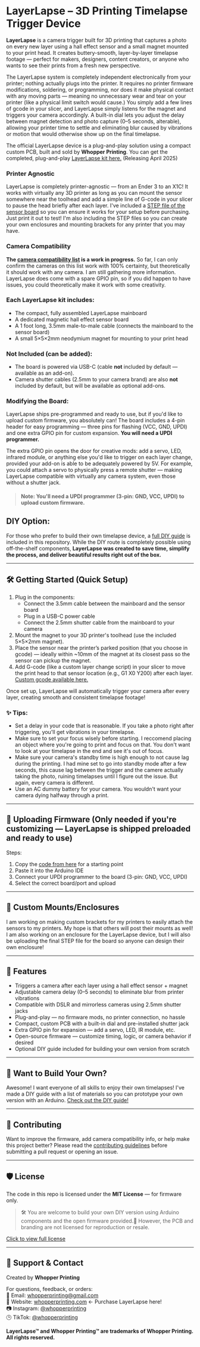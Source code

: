 # LayerLapse – 3D Printing Timelapse Trigger Device

**LayerLapse** is a camera trigger built for 3D printing that captures a photo on every new layer using a hall effect sensor and a small magnet mounted to your print head. It creates buttery-smooth, layer-by-layer timelapse footage — perfect for makers, designers, content creators, or anyone who wants to see their prints from a fresh new perspective.

The LayerLapse system is completely independent electronically from your printer; nothing actually plugs into the printer. It requires no printer firmware modifications, soldering, or programming, nor does it make physical contact with any moving parts — meaning no unnecessary wear and tear on your printer (like a physical limit switch would cause.) You simply add a few lines of gcode in your slicer, and LayerLapse simply listens for the magnet and triggers your camera accordingly. A built-in dial lets you adjust the delay between magnet detection and photo capture (0–5 seconds, alterable), allowing your printer time to settle and eliminating blur caused by vibrations or motion that would otherwise show up on the final timelapse.

The official LayerLapse device is a plug-and-play solution using a compact custom PCB, built and sold by **Whopper Printing**. You can get the completed, plug-and-play [LayerLapse kit here.](https://whopperprinting.com/) (Releasing April 2025)

### Printer Agnostic

LayerLapse is completely printer-agnostic — from an Ender 3 to an X1C!
It works with virtually any 3D printer as long as you can mount the sensor somewhere near the toolhead and add a simple line of G-code in your slicer to pause the head briefly after each layer. I've included a [STEP file of the sensor board](docs/HallSensorTest.step) so you can ensure it works for your setup before purchasing. Just print it out to test! I'm also including the STEP files so you can create your own enclosures and mounting brackets for any printer that you may have.

### Camera Compatibility

**The [camera compatibility list](docs/camera_compatibility.md) is a work in progress.** So far, I can only confirm the cameras on this list work with 100% certainty, but theoretically it should work with any camera. I am still gathering more information. LayerLapse does come with a spare GPIO pin, so if you did happen to have issues, you could theoretically make it work with some creativity.

### Each LayerLapse kit includes:

- The compact, fully assembled LayerLapse mainboard
- A dedicated magnetic hall effect sensor board
- A 1 foot long, 3.5mm male-to-male cable (connects the mainboard to the sensor board)
- A small 5×5×2mm neodymium magnet for mounting to your print head

### Not Included (can be added):
- The board is powered via USB-C (cable **not** included by default — available as an add-on).
- Camera shutter cables (2.5mm to your camera brand) are also **not** included by default, but will be available as optional add-ons.

### Modifying the Board:

LayerLapse ships pre-programmed and ready to use, but if you'd like to upload custom firmware, you absolutely can! The board includes a 4-pin header for easy programming — three pins for flashing (VCC, GND, UPDI) and one extra GPIO pin for custom expansion. **You will need a UPDI programmer.**

The extra GPIO pin opens the door for creative mods: add a servo, LED, infrared module, or anything else you'd like to trigger on each layer change, provided your add-on is able to be adequately powered by 5V. For example, you could attach a servo to physically press a remote shutter — making LayerLapse compatible with virtually any camera system, even those without a shutter jack.

> #### **Note:** You'll need a UPDI programmer (3-pin: GND, VCC, UPDI) to upload custom firmware.

## DIY Option:

For those who prefer to build their own timelapse device, a [full DIY guide](docs/diy-build-guide.md) is included in this repository. While the DIY route is completely possible using off-the-shelf components, **LayerLapse was created to save time, simplify the process, and deliver beautiful results right out of the box.**

---

## 🛠️ Getting Started (Quick Setup)

1. Plug in the components:
   - Connect the 3.5mm cable between the mainboard and the sensor board
   - Plug in a USB-C power cable
   - Connect the 2.5mm shutter cable from the mainboard to your camera
2. Mount the magnet to your 3D printer's toolhead (use the included 5×5×2mm magnet).
3. Place the sensor near the printer’s parked position (that you choose in gcode) — ideally within ~10mm of the magnet at its closest pass so the sensor can pickup the magnet.
4. Add G-code (like a custom layer change script) in your slicer to move the print head to that sensor location (e.g., G1 X0 Y200) after each layer. [Custom gcode available here.](code/custom-gcode)

Once set up, LayerLapse will automatically trigger your camera after every layer, creating smooth and consistent timelapse footage!

### ✨ Tips:

- Set a delay in your code that is reasonable. If you take a photo right after triggering, you'll get vibrations in your timelapse.
- Make sure to set your focus wisely before starting. I reccomend placing an object where you're going to print and focus on that. You don't want to look at your timelapse in the end and see it's out of focus.
- Make sure your camera's standby time is high enough to not cause lag during the printing. I had mine set to go into standby mode after a few seconds, this cause lag between the trigger and the camere actually taking the photo, ruining timelapses until I figure out the issue. But again, every camera is different.
- Use an AC dummy battery for your camera. You wouldn't want your camera dying halfway through a print.

---

## 🔧 Uploading Firmware (Only needed if you're customizing — LayerLapse is shipped preloaded and ready to use)

Steps:
1. Copy the [code from here](code/DIY_LayerLapse_firmware.txt) for a starting point
2. Paste it into the Arduino IDE
3. Connect your UPDI programmer to the board (3-pin: GND, VCC, UPDI)
4. Select the correct board/port and upload

---

## 🧩 Custom Mounts/Enclosures

I am working on making custom brackets for my printers to easily attach the sensors to my printers. My hope is that others will post their mounts as well! I am also working on an enclosure for the LayerLapse device, but I will also be uploading the final STEP file for the board so anyone can design their own enclosure!

---

## 🎯 Features

- Triggers a camera after each layer using a hall effect sensor + magnet
- Adjustable camera delay (0–5 seconds) to eliminate blur from printer vibrations
- Compatible with DSLR and mirrorless cameras using 2.5mm shutter jacks
- Plug-and-play — no firmware mods, no printer connection, no hassle
- Compact, custom PCB with a built-in dial and pre-installed shutter jack
- Extra GPIO pin for expansion — add a servo, LED, IR module, etc.
- Open-source firmware — customize timing, logic, or camera behavior if desired
- Optional DIY guide included for building your own version from scratch

---

## 🧠 Want to Build Your Own?

Awesome! I want everyone of all skills to enjoy their own timelapses! I've made a DIY guide with a list of materials so you can prototype your own version with an Arduino. [Check out the DIY guide!](docs/diy-build-guide.md)  
  
---

## 🤝 Contributing

Want to improve the firmware, add camera compatibility info, or help make this project better?
Please read the [contributing guidelines](CONTRIBUTING.md) before submitting a pull request or opening an issue.

---

## 🛡️ License

The code in this repo is licensed under the **MIT License** — for firmware only.  

> 🛠️ You are welcome to build your own DIY version using Arduino components and the open firmware provided.🚫 However, the PCB and branding are not licensed for reproduction or resale.

[Click to view full license](LICENSE)

---

## 💬 Support & Contact

Created by **Whopper Printing**  

For questions, feedback, or orders:  
📩 Email: whopperprinting@gmail.com  
🔗 Website: [whopperprinting.com](https://whopperprinting.com/) <- Purchase LayerLapse here!  
📷 Instagram: [@whopperprinting](https://instagram.com/whopperprinting)  
🕒 TikTok: [@whopperprinting](https://www.tiktok.com/@whopperprinting?is_from_webapp=1&sender_device=pc)

**LayerLapse™ and Whopper Printing™ are trademarks of Whopper Printing. All rights reserved.**
